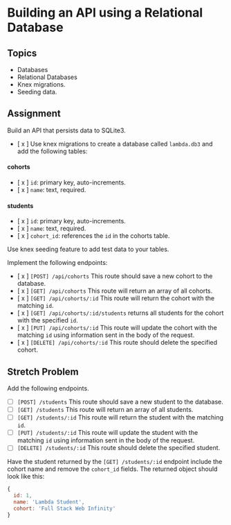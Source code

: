 # Building an API using a Relational Database

## Topics

- Databases
- Relational Databases
- Knex migrations.
- Seeding data.

## Assignment

Build an API that persists data to SQLite3.

- [ x ] Use knex migrations to create a database called `lambda.db3` and add the following tables:

#### cohorts

- [ x ] `id`: primary key, auto-increments.
- [ x ] `name`: text, required.

#### students

- [ x ] `id`: primary key, auto-increments.
- [ x ] `name`: text, required.
- [ x ] `cohort_id`: references the `id` in the cohorts table.

Use knex seeding feature to add test data to your tables.

Implement the following endpoints:

- [ x ] `[POST] /api/cohorts` This route should save a new cohort to the database.
- [ x ] `[GET] /api/cohorts` This route will return an array of all cohorts.
- [ x ] `[GET] /api/cohorts/:id` This route will return the cohort with the matching `id`.
- [ x ] `[GET] /api/cohorts/:id/students` returns all students for the cohort with the specified `id`.
- [ x ] `[PUT] /api/cohorts/:id` This route will update the cohort with the matching `id` using information sent in the body of the request.
- [ x ] `[DELETE] /api/cohorts/:id` This route should delete the specified cohort.

## Stretch Problem

Add the following endpoints.

- [ ] `[POST] /students` This route should save a new student to the database.
- [ ] `[GET] /students` This route will return an array of all students.
- [ ] `[GET] /students/:id` This route will return the student with the matching `id`.
- [ ] `[PUT] /students/:id` This route will update the student with the matching `id` using information sent in the body of the request.
- [ ] `[DELETE] /students/:id` This route should delete the specified student.

Have the student returned by the `[GET] /students/:id` endpoint include the cohort name and remove the `cohort_id` fields. The returned object should look like this:

```js
{
  id: 1,
  name: 'Lambda Student',
  cohort: 'Full Stack Web Infinity'
}
```
